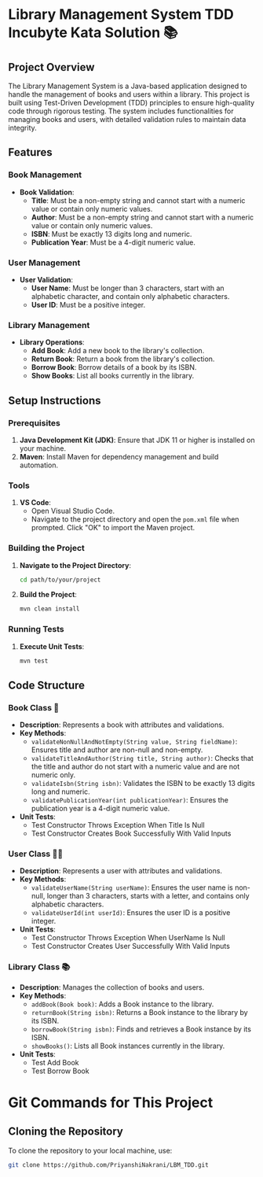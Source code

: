 # Library Management System TDD Incubyte Kata Solution 📚

## Project Overview

The Library Management System is a Java-based application designed to handle the management of books and users within a library. This project is built using Test-Driven Development (TDD) principles to ensure high-quality code through rigorous testing. The system includes functionalities for managing books and users, with detailed validation rules to maintain data integrity.

## Features

### Book Management

- **Book Validation**:
  - **Title**: Must be a non-empty string and cannot start with a numeric value or contain only numeric values.
  - **Author**: Must be a non-empty string and cannot start with a numeric value or contain only numeric values.
  - **ISBN**: Must be exactly 13 digits long and numeric.
  - **Publication Year**: Must be a 4-digit numeric value.

### User Management

- **User Validation**:
  - **User Name**: Must be longer than 3 characters, start with an alphabetic character, and contain only alphabetic characters.
  - **User ID**: Must be a positive integer.

### Library Management

- **Library Operations**:
  - **Add Book**: Add a new book to the library's collection.
  - **Return Book**: Return a book from the library's collection.
  - **Borrow Book**: Borrow details of a book by its ISBN.
  - **Show Books**: List all books currently in the library.

## Setup Instructions

### Prerequisites

1. **Java Development Kit (JDK)**: Ensure that JDK 11 or higher is installed on your machine.
2. **Maven**: Install Maven for dependency management and build automation.

### Tools

1. **VS Code**:
   - Open Visual Studio Code.
   - Navigate to the project directory and open the `pom.xml` file when prompted. Click "OK" to import the Maven project.

### Building the Project

1. **Navigate to the Project Directory**:
    ```bash
    cd path/to/your/project
    ```
2. **Build the Project**:
    ```bash
    mvn clean install
    ```

### Running Tests

1. **Execute Unit Tests**:
    ```bash
    mvn test
    ```

## Code Structure

### Book Class 📖

- **Description**: Represents a book with attributes and validations.
- **Key Methods**:
  - `validateNonNullAndNotEmpty(String value, String fieldName)`: Ensures title and author are non-null and non-empty.
  - `validateTitleAndAuthor(String title, String author)`: Checks that the title and author do not start with a numeric value and are not numeric only.
  - `validateIsbn(String isbn)`: Validates the ISBN to be exactly 13 digits long and numeric.
  - `validatePublicationYear(int publicationYear)`: Ensures the publication year is a 4-digit numeric value.
- **Unit Tests**:
  - Test Constructor Throws Exception When Title Is Null
  - Test Constructor Creates Book Successfully With Valid Inputs

### User Class 🧑‍💼

- **Description**: Represents a user with attributes and validations.
- **Key Methods**:
  - `validateUserName(String userName)`: Ensures the user name is non-null, longer than 3 characters, starts with a letter, and contains only alphabetic characters.
  - `validateUserId(int userId)`: Ensures the user ID is a positive integer.
- **Unit Tests**:
  - Test Constructor Throws Exception When UserName Is Null
  - Test Constructor Creates User Successfully With Valid Inputs

### Library Class 📚

- **Description**: Manages the collection of books and users.
- **Key Methods**:
  - `addBook(Book book)`: Adds a Book instance to the library.
  - `returnBook(String isbn)`: Returns a Book instance to the library by its ISBN.
  - `borrowBook(String isbn)`: Finds and retrieves a Book instance by its ISBN.
  - `showBooks()`: Lists all Book instances currently in the library.
- **Unit Tests**:
  - Test Add Book
  - Test Borrow Book

# Git Commands for This Project

## Cloning the Repository

To clone the repository to your local machine, use:

```bash
git clone https://github.com/PriyanshiNakrani/LBM_TDD.git
